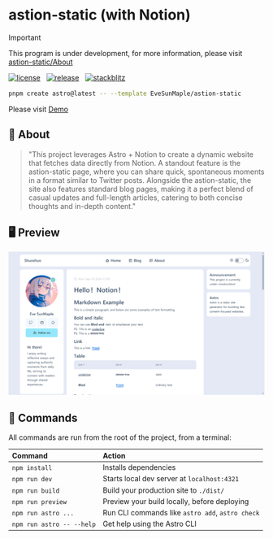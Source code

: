 # astion-static (with Notion)

> [!IMPORTANT]
> This program is under development, for more information, please visit [astion-static/About](https://demo.shuoshuo.saroprock.com/about)

[![license](https://badgen.net/github/license/EveSunMaple/astion-static)](https://github.com/EveSunMaple/astion-static/blob/main/LICENSE)&nbsp;&nbsp;&nbsp;[![release](https://badgen.net/github/release/EveSunMaple/astion-static)](https://github.com/EveSunMaple/astion-static/releases)&nbsp;&nbsp;&nbsp;[![stackblitz](https://developer.stackblitz.com/img/open_in_stackblitz_small.svg)](https://stackblitz.com/github/EveSunMaple/astion-static)

```sh
pnpm create astro@latest -- --template EveSunMaple/astion-static
```

Please visit [Demo](https://demo.shuoshuo.saroprock.com)

## 🚀 About

> "This project leverages Astro + Notion to create a dynamic website that fetches data directly from Notion. A standout feature is the astion-static page, where you can share quick, spontaneous moments in a format similar to Twitter posts. Alongside the astion-static, the site also features standard blog pages, making it a perfect blend of casual updates and full-length articles, catering to both concise thoughts and in-depth content."

## 🖥️ Preview

![preview](./docs/image/preview.webp)

## 🧞 Commands

All commands are run from the root of the project, from a terminal:

| Command                   | Action                                           |
| :------------------------ | :----------------------------------------------- |
| `npm install`             | Installs dependencies                            |
| `npm run dev`             | Starts local dev server at `localhost:4321`      |
| `npm run build`           | Build your production site to `./dist/`          |
| `npm run preview`         | Preview your build locally, before deploying     |
| `npm run astro ...`       | Run CLI commands like `astro add`, `astro check` |
| `npm run astro -- --help` | Get help using the Astro CLI                     |
